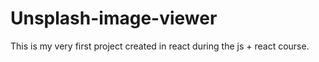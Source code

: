 # Unsplash-image-viewer

This is my very first project created in react during the js + react course.
